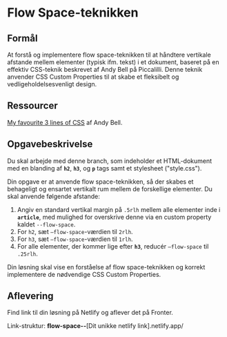 # **Flow Space-teknikken**

## Formål

At forstå og implementere flow space-teknikken til at håndtere vertikale afstande mellem elementer (typisk ifm. tekst) i et dokument, baseret på en effektiv CSS-teknik beskrevet af Andy Bell på Piccalilli. Denne teknik anvender CSS Custom Properties til at skabe et fleksibelt og vedligeholdelsesvenligt design.

## **Ressourcer**

[My favourite 3 lines of CSS](https://piccalil.li/blog/my-favourite-3-lines-of-css/) af Andy Bell.

## Opgavebeskrivelse

Du skal arbejde med denne branch, som indeholder et HTML-dokument med en blanding af **`h2`**, **`h3`**, og **`p`** tags samt et stylesheet ("style.css").

Din opgave er at anvende flow space-teknikken, så der skabes et behageligt og ensartet vertikalt rum mellem de forskellige elementer. Du skal anvende følgende afstande:

1. Angiv en standard vertikal margin på `.5rlh` mellem alle elementer inde i **`article`**, med mulighed for overskrive denne via en custom property kaldet `--flow-space`.
2. For `h2`, sæt `—flow-space`-værdien til `2rlh`.
3. For `h3`, sæt `—flow-space`-værdien til `1rlh`.
4. For alle elementer, der kommer lige efter **`h3`**, reducér `—flow-space` til `.25rlh`.

Din løsning skal vise en forståelse af flow space-teknikken og korrekt implementere de nødvendige CSS Custom Properties.

## Aflevering

Find link til din løsning på Netlify og aflever det på Fronter.

Link-struktur: **flow-space--**[Dit unikke netlify link].netlify.app/
